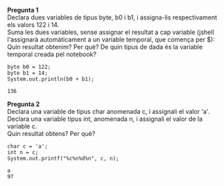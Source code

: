 **Pregunta 1** <br />
Declara dues variables de tipus byte, b0 i b1, i assigna-lis respectivament els valors 122 i 14.<br />
Suma les dues variables, sense assignar el resultat a cap variable (jshell l'assignarà automàticament a un variable temporal, que comença per $):<br />
Quin resultat obtenim? Per què? De quin tipus de dada és la variable temporal creada pel notebook?
```
byte b0 = 122;
byte b1 = 14;
System.out.println(b0 + b1);
```
```
136
```

**Pregunta 2** <br />
Declara una variable de tipus char anomenada c, i assignali el valor 'a'. <br />
Declara una variable tipus int, anomenada n, i assignali el valor de la variable c. <br />
Quin resultat obtens? Per què?
```
char c = 'a';
int n = c;
System.out.printf("%c%n%d%n", c, n);
```
```
a
97
```
